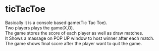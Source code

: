 # ticTacToe
Basically it is a console based game(Tic Tac Toe).<br>
Two players plays the game(X,O).<br>
The game stores the score of each player as well as draw matches.<br>
It Shows a massage on POP UP window to host winner after each match.<br>
The game shows final score after the player want to quit the game.